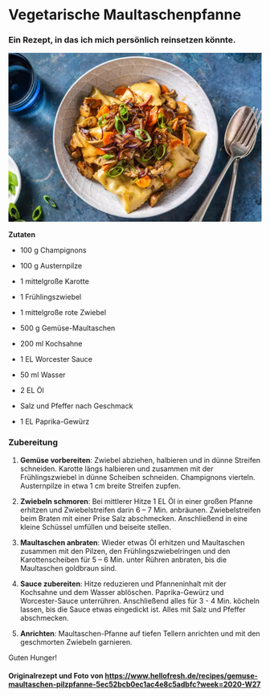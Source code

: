 # **Vegetarische Maultaschenpfanne**

### Ein Rezept, in das ich mich persönlich reinsetzen könnte.

![Fertiges Gericht](images/Vegetarische_Maultaschenpfanne.PNG "Maultaschenpfanne")

**Zutaten**

* 100 g Champignons

* 100 g Austernpilze

* 1 mittelgroße Karotte

* 1 Frühlingszwiebel
  
* 1 mittelgroße rote Zwiebel

* 500 g Gemüse-Maultaschen
  
* 200 ml Kochsahne

* 1 EL Worcester Sauce
  
* 50 ml Wasser
  
* 2 EL Öl

* Salz und Pfeffer nach Geschmack

* 1 EL Paprika-Gewürz

### Zubereitung

1. <b>Gemüse vorbereiten</b>: Zwiebel abziehen, halbieren und in dünne Streifen schneiden.
   Karotte längs halbieren und zusammen mit der Frühlingszwiebel in dünne Scheiben schneiden.
   Champignons vierteln. Austernpilze in etwa 1 cm breite Streifen zupfen.


2. <b>Zwiebeln schmoren</b>: Bei mittlerer Hitze 1 EL Öl in einer großen Pfanne erhitzen und Zwiebelstreifen darin 6 – 7 Min. anbräunen.
Zwiebelstreifen beim Braten mit einer Prise Salz abschmecken. Anschließend in eine kleine Schüssel umfüllen und beiseite stellen.


3. <b>Maultaschen anbraten</b>: Wieder etwas Öl erhitzen und Maultaschen zusammen mit den Pilzen, 
den Frühlingszwiebelringen und den Karottenscheiben für 5 – 6 Min. unter Rühren anbraten, 
bis die Maultaschen goldbraun sind.


4. <b>Sauce zubereiten</b>: Hitze reduzieren und Pfanneninhalt mit der Kochsahne und dem Wasser ablöschen.
Paprika-Gewürz und Worcester-Sauce unterrühren.
Anschließend alles für 3 - 4 Min. köcheln lassen, bis die Sauce etwas eingedickt ist.
Alles mit Salz und Pfeffer abschmecken. 


5. <b>Anrichten</b>: Maultaschen-Pfanne auf tiefen Tellern anrichten und mit den geschmorten Zwiebeln garnieren.

Guten Hunger!

#### Originalrezept und Foto von https://www.hellofresh.de/recipes/gemuse-maultaschen-pilzpfanne-5ec52bcb0ec1ac4e8c5adbfc?week=2020-W27
